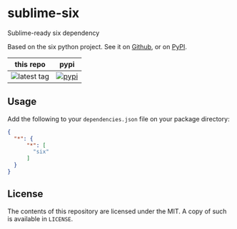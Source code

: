 # sublime-six
Sublime-ready six dependency

Based on the six python project. See it on [Github](https://github.com/benjaminp/six), or on [PyPI](https://pypi.org/project/six/).

this repo | pypi
---- | ----
![latest tag](https://img.shields.io/github/tag/jcoc611/sublime-six.svg) | [![pypi](https://img.shields.io/pypi/v/six.svg)](https://pypi.python.org/pypi/six)


## Usage
Add the following to your `dependencies.json` file on your package directory:
```json
{
  "*": {
      "*": [
        "six"
      ]
  }
}
```

## License
The contents of this repository are licensed under the MIT. A copy of such is available in `LICENSE`.
